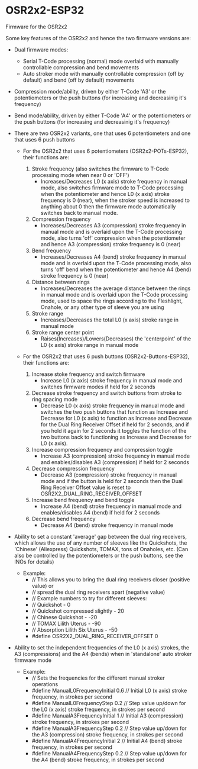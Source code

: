 # OSR2x2-ESP32

Firmware for the OSR2x2

Some key features of the OSR2x2 and hence the two firmware versions are:
 - Dual firmware modes:
     - Serial T-Code processing (normal) mode overlaid with manually controllable compression and bend movements
     - Auto stroker mode with manually controllable compression (off by default) and bend (off by default) movements
 - Compression mode/ability, driven by either T-Code 'A3' or the potentiometers or the push buttons (for increasing and decreasinig it's frequency)
 - Bend mode/ability, driven by either T-Code 'A4' or the potentiometers or the push buttons (for increasing and decreasinig it's frequency)
 - There are two OSR2x2 variants, one that uses 6 potentiometers and one that uses 6 push buttons
     - For the OSR2x2 that uses 6 potentiometers (OSR2x2-POTs-ESP32), their functions are:
         1. Stroke frequency (also switches the firmware to T-Code processing mode when near 0 or 'OFF')
             - Increases/Decreases L0 (x axis) stroke frequency in manual mode, also switches firmware mode to T-Code processing when the potentiometer and hence L0 (x axis) stroke frequency is 0 (near), when the stroker speed is increased to anything about 0 then the firmware mode automatically switches back to manual mode.
         2. Compression frequency
             - Increases/Decreases A3 (compression) stroke frequency in manual mode and is overlaid upon the T-Code processing mode, also turns 'off' compression when the potentiometer and hence A3 (compression) stroke frequency is 0 (near)
         3. Bend frequency
             - Increases/Decreases A4 (bend) stroke frequency in manual mode and is overlaid upon the T-Code processing mode, also turns 'off' bend when the potentiometer and hence A4 (bend) stroke frequency is 0 (near)
         4. Distance between rings
             - Increases/Decreases the average distance between the rings in manual mode and is overlaid upon the T-Code processing mode, used to space the rings according to the Fleshlight, Onahole, or any other type of sleeve you are using
         5. Stroke range
             - Increases/Decreases the total L0 (x axis) stroke range in manual mode
         6. Stroke range center point
             - Raises(Increases)/Lowers(Decreases) the 'centerpoint' of the L0 (x axis) stroke range in manual mode 

     - For the OSR2x2 that uses 6 push buttons (OSR2x2-Buttons-ESP32), their functions are:
         1. Increase stoke frequency and switch firmware
             - Increase L0 (x axis) stroke frequency in manual mode and switches firmware modes if held for 2 seconds
         2. Decrease stroke frequency and switch buttons from stroke to ring spacing mode
             - Decrease L0 (x axis) stroke frequency in manual mode and switches the two push buttons that function as Increase and Decrease for L0 (x axis) to function as Increase and Decrease for the Dual Ring Receiver Offset if held for 2 seconds, and if you hold it again for 2 seconds it toggles the function of the two buttons back to functioning as Increase and Decrease for L0 (x axis).
         3. Increase compression frequency and compression toggle
             - Increase A3 (compression) stroke frequency in manual mode and enables/disables A3 (compression) if held for 2 seconds
         4. Decrease compression frequency
             - Decrease A3 (compression) stroke frequency in manual mode and if the button is held for 2 seconds then the Dual Ring Receiver Offset value is reset to OSR2X2_DUAL_RING_RECEIVER_OFFSET
         5. Increase bend frequency and bend toggle
             - Increase A4 (bend) stroke frequency in manual mode and enables/disables A4 (bend) if held for 2 seconds
         6. Decrease bend frequency
             - Decrease A4 (bend) stroke frequency in manual mode

 - Ability to set a constant 'average' gap between the dual ring receivers, which allows the use of any number of sleeves like the
    Quickshots, the 'Chinese' (Aliexpress) Quickshots, TOMAX, tons of Onaholes, etc. (Can also be controlled by the potentiometers or the push buttons, see the INOs for details)
      - Example:
        - // This allows you to bring the dual ring receivers closer (positive value) or
        - // spread the dual ring receivers apart (negative value)
        - // Example numbers to try for different sleeves:
        - // Quickshot - 0
        - // Quickshot compressed slightly - 20
        - // Chinese Quickshot - -20
        - // TOMAX Lilith Uterus - -90
        - // Absorption Lilith Six Uterus - -50
        - #define OSR2X2_DUAL_RING_RECEIVER_OFFSET 0 
- Ability to set the independent frequencies of the L0 (x axis) strokes, the A3 (compressions) and the A4 (bends) when in
    'standalone' auto stroker firmware mode
     - Example:
          - // Sets the frequencies for the different manual stroker operations
          - #define ManualL0FrequencyInitial 0.6 // Initial L0 (x axis) stroke frequency, in strokes per second
          - #define ManualL0FrequencyStep 0.2 // Step value up/down for the L0 (x axis) stroke frequency, in strokes per second
          - #define ManualA3FrequencyInitial 1 // Initial A3 (compression) stroke frequency, in strokes per second
          - #define ManualA3FrequencyStep 0.2 // Step value up/down for the A3 (compression) stroke frequency, in strokes per second
          - #define ManualA4FrequencyInitial 2 // Initial A4 (bend) stroke frequency, in strokes per second
          - #define ManualA4FrequencyStep 0.2 // Step value up/down for the A4 (bend) stroke frequency, in strokes per second
